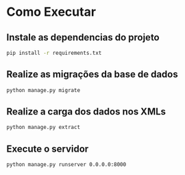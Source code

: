 # Como Executar

## Instale as dependencias do projeto

```bash
pip install -r requirements.txt
```

## Realize as migrações da base de dados

```bash
python manage.py migrate
```

## Realize a carga dos dados nos XMLs

```bash
python manage.py extract
```

## Execute o servidor

```bash
python manage.py runserver 0.0.0.0:8000
```
